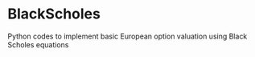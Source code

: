 # BlackScholes
Python codes to implement basic European option valuation using Black Scholes equations
